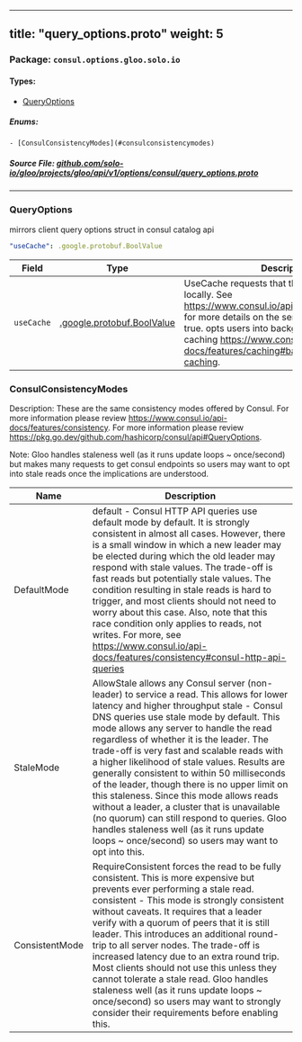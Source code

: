 
---
title: "query_options.proto"
weight: 5
---

<!-- Code generated by solo-kit. DO NOT EDIT. -->


### Package: `consul.options.gloo.solo.io` 
#### Types:


- [QueryOptions](#queryoptions)
  

 

##### Enums:


	- [ConsulConsistencyModes](#consulconsistencymodes)



##### Source File: [github.com/solo-io/gloo/projects/gloo/api/v1/options/consul/query_options.proto](https://github.com/solo-io/gloo/blob/master/projects/gloo/api/v1/options/consul/query_options.proto)





---
### QueryOptions

 
mirrors client query options struct in consul catalog api

```yaml
"useCache": .google.protobuf.BoolValue

```

| Field | Type | Description |
| ----- | ---- | ----------- | 
| `useCache` | [.google.protobuf.BoolValue](https://developers.google.com/protocol-buffers/docs/reference/csharp/class/google/protobuf/well-known-types/bool-value) | UseCache requests that the agent cache results locally. See https://www.consul.io/api/features/caching.html for more details on the semantics. Defaults to true. opts users into background refresh caching https://www.consul.io/api-docs/features/caching#background-refresh-caching. |



  
### ConsulConsistencyModes

Description: These are the same consistency modes offered by Consul. For more information please review https://www.consul.io/api-docs/features/consistency.
For more information please review https://pkg.go.dev/github.com/hashicorp/consul/api#QueryOptions.

Note: Gloo handles staleness well (as it runs update loops ~ once/second) but makes many requests
to get consul endpoints so users may want to opt into stale reads once the implications are understood.

| Name | Description |
| ----- | ----------- | 
| DefaultMode | default - Consul HTTP API queries use default mode by default. It is strongly consistent in almost all cases. However, there is a small window in which a new leader may be elected during which the old leader may respond with stale values. The trade-off is fast reads but potentially stale values. The condition resulting in stale reads is hard to trigger, and most clients should not need to worry about this case. Also, note that this race condition only applies to reads, not writes. For more, see https://www.consul.io/api-docs/features/consistency#consul-http-api-queries |
| StaleMode | AllowStale allows any Consul server (non-leader) to service a read. This allows for lower latency and higher throughput stale - Consul DNS queries use stale mode by default. This mode allows any server to handle the read regardless of whether it is the leader. The trade-off is very fast and scalable reads with a higher likelihood of stale values. Results are generally consistent to within 50 milliseconds of the leader, though there is no upper limit on this staleness. Since this mode allows reads without a leader, a cluster that is unavailable (no quorum) can still respond to queries. Gloo handles staleness well (as it runs update loops ~ once/second) so users may want to opt into this. |
| ConsistentMode | RequireConsistent forces the read to be fully consistent. This is more expensive but prevents ever performing a stale read. consistent - This mode is strongly consistent without caveats. It requires that a leader verify with a quorum of peers that it is still leader. This introduces an additional round-trip to all server nodes. The trade-off is increased latency due to an extra round trip. Most clients should not use this unless they cannot tolerate a stale read. Gloo handles staleness well (as it runs update loops ~ once/second) so users may want to strongly consider their requirements before enabling this. |


<!-- Start of HubSpot Embed Code -->
<script type="text/javascript" id="hs-script-loader" async defer src="//js.hs-scripts.com/5130874.js"></script>
<!-- End of HubSpot Embed Code -->
